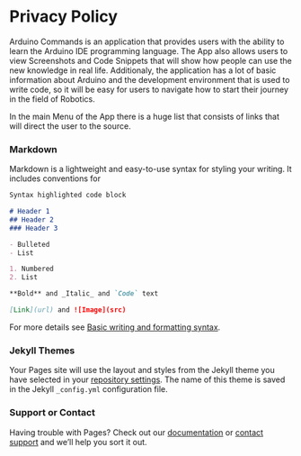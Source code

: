 # Privacy Policy

Arduino Commands is an application that provides users with the ability to learn the Arduino IDE programming language. The App also allows users to view Screenshots and Code Snippets that will show how people can use the new knowledge in real life. Additionaly, the application has a lot of basic information about Arduino and the development environment that is used to write code, so it will be easy for users to navigate how to start their journey in the field of Robotics.

In the main Menu of the App there is a huge list that consists of links that will direct the user to the source.

### Markdown

Markdown is a lightweight and easy-to-use syntax for styling your writing. It includes conventions for

```markdown
Syntax highlighted code block

# Header 1
## Header 2
### Header 3

- Bulleted
- List

1. Numbered
2. List

**Bold** and _Italic_ and `Code` text

[Link](url) and ![Image](src)
```

For more details see [Basic writing and formatting syntax](https://docs.github.com/en/github/writing-on-github/getting-started-with-writing-and-formatting-on-github/basic-writing-and-formatting-syntax).

### Jekyll Themes

Your Pages site will use the layout and styles from the Jekyll theme you have selected in your [repository settings](https://github.com/YaroslavTrachIgor/ArduinoCommandsInfo/settings/pages). The name of this theme is saved in the Jekyll `_config.yml` configuration file.

### Support or Contact

Having trouble with Pages? Check out our [documentation](https://docs.github.com/categories/github-pages-basics/) or [contact support](https://support.github.com/contact) and we’ll help you sort it out.
